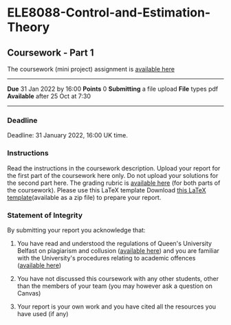 # ELE8088-Control-and-Estimation-Theory

## Coursework - Part 1
The coursework (mini project) assignment is [available here](https://canvas.qub.ac.uk/courses/16077/files/2273114?wrap=1 "assignment")
***
**Due** 31 Jan 2022 by 16:00 **Points** 0 **Submitting** a file upload **File** types pdf **Available** after 25 Oct at 7:30
***

### **Deadline**
Deadline: 31 January 2022, 16:00 UK time.


### **Instructions**
Read the instructions in the coursework description.
Upload your report for the first part of the coursework here only. Do not upload your solutions for the second part here.
The grading rubric is [available here](https://canvas.qub.ac.uk/courses/16077/assignments/85638 "The grading rubric") (for both parts of the coursework).
Please use this LaTeX template  Download [this LaTeX template](https://canvas.qub.ac.uk/courses/16077/files/2263456/download?download_frd=1 "LaTeX template")(available as a zip file) to prepare your report.


### **Statement of Integrity**
By submitting your report you acknowledge that:

1. You have read and understood the regulations of Queen's University Belfast on plagiarism and collusion ([available here](https://www.qub.ac.uk/directorates/AcademicStudentAffairs/AcademicAffairs/AppealsComplaintsandMisconduct/AcademicOffences/Student-Guide/ "the regulations of Queen's University Belfast")) and you are familiar with the University's procedures relating to academic offences ([available here](https://www.qub.ac.uk/directorates/AcademicStudentAffairs/AcademicAffairs/GeneralRegulations/Procedures/ProceduresforDealingwithAcademicOffences/ "the University's procedures relating to academic offences"))

2. You have not discussed this coursework with any other students, other than the members of your team (you may however ask a question on Canvas)

3. Your report is your own work and you have cited all the resources you have used (if any)
